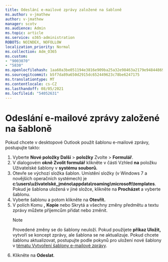 ```yaml
---
title: Odeslání e-mailové zprávy založené na šabloně
ms.author: v-jmathew
author: v-jmathew
manager: scotv
ms.audience: Admin
ms.topic: article
ms.service: o365-administration
ROBOTS: NOINDEX, NOFOLLOW
localization_priority: Normal
ms.collection: Adm_O365
ms.custom:
- "9003070"
- "5830"
ms.openlocfilehash: 1aa60a3be051194e3816e909ba25a32e98463a2179e94844869cd97a564548a6
ms.sourcegitcommit: b5f7da89a650d2915dc652449623c78be6247175
ms.translationtype: MT
ms.contentlocale: cs-CZ
ms.lasthandoff: 08/05/2021
ms.locfileid: "54052631"
---
```

# <a name="send-an-email-message-based-on-a-template"></a>Odeslání e-mailové zprávy založené na šabloně

Pokud chcete v desktopové Outlook použít šablonu e-mailové zprávy, postupujte takto:

1. Vyberte **Nové položky Další**  >  **položky** Zvolte  >  **Formulář**.
2. V dialogovém **okně Zvolit formulář** klikněte v části Vzhled **na** položku Uživatelské šablony v **systému souborů.**
3. Otevře se výchozí složka šablon. Umístění složky (v Windows 7 a novějších operačních systémech) je **c:\users\uživatelské_jméno\appdata\roaming\microsoft\templates**. Pokud je šablona uložená v jiné složce, klikněte na **Procházet** a vyberte šablonu.
4. Vyberte šablonu a potom klikněte na **Otevřít.**
5. V polích Komu **,** **Kopie** nebo Skrytá a  všechny změny předmětu a textu zprávy můžete příjemcům přidat nebo změnit.
    > [!NOTE]
    > Provedené změny se do šablony neuloží. Pokud použijete **příkaz Uložit,** vytvoří se koncept zprávy, ale šablona se ne aktualizuje. Pokud chcete šablonu aktualizovat, postupujte podle pokynů pro uložení nové šablony v [tématu Vytvoření šablony e-mailové zprávy](https://support.microsoft.com/office/create-an-email-message-template-43ec7142-4dd0-4351-8727-bd0977b6b2d1).
6. Klikněte na **Odeslat**.
